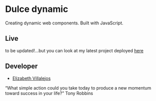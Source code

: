 # Dulce dynamic

Creating dynamic web components.
Built with JavaScript.

## Live

to be updated!...but you can look at my latest project deployed [here](https://misselliev.github.io/js-library/)

## Developer

- [Elizabeth Villalejos](https://dev.to/misselliev)

“What simple action could you take today to produce a new momentum toward success in your life?” Tony Robbins
